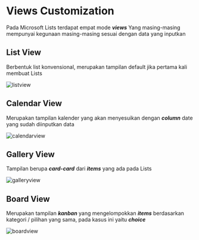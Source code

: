 # Views Customization

Pada Microsoft Lists terdapat empat mode ***views*** Yang masing-masing mempunyai kegunaan masing-masing sesuai dengan data yang inputkan

## List View

Berbentuk list konvensional, merupakan tampilan default jika pertama kali membuat Lists

![listview](/customization/list.png)

## Calendar View

Merupakan tampilan kalender yang akan menyesuikan dengan ***column*** date yang sudah diinputkan data

![calendarview](/customization/calendar.png)

## Gallery View

Tampilan berupa ***card-card*** dari ***items*** yang ada pada Lists

![galleryview](/customization/gallery.png)

## Board View

Merupakan tampilan ***kanban*** yang mengelompokkan ***items*** berdasarkan kategori / pilihan yang sama, pada kasus ini yaitu ***choice***

![boardview](/customization/board.png)